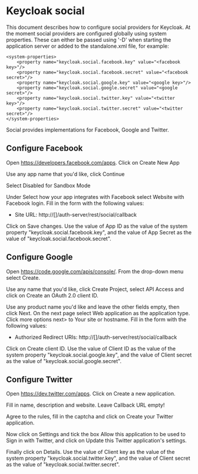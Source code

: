 Keycloak social
===============

This document describes how to configure social providers for Keycloak. At the moment social providers are configured globally using system properties. These can either be passed using '-D' when starting the application server or added to the standalone.xml file, for example:

    <system-properties>
        <property name="keycloak.social.facebook.key" value="<facebook key>"/>
        <property name="keycloak.social.facebook.secret" value="<facebook secret>"/>
        <property name="keycloak.social.google.key" value="<google key>"/>
        <property name="keycloak.social.google.secret" value="<google secret>"/>
        <property name="keycloak.social.twitter.key" value="<twitter key>"/>
        <property name="keycloak.social.twitter.secret" value="<twitter secret>"/>
    </system-properties>

Social provides implementations for Facebook, Google and Twitter.


Configure Facebook
------------------

Open https://developers.facebook.com/apps. Click on Create New App

Use any app name that you'd like, click Continue

Select Disabled for Sandbox Mode

Under Select how your app integrates with Facebook select Website with Facebook login. Fill in the form with the following values:

* Site URL: http://<HOSTNAME>[<PORT>]/auth-server/rest/social/callback

Click on Save changes. Use the value of App ID as the value of the system property "keycloak.social.facebook.key", and the value of App Secret as the value of "keycloak.social.facebook.secret".


Configure Google
----------------

Open https://code.google.com/apis/console/. From the drop-down menu select Create.

Use any name that you'd like, click Create Project, select API Access and click on Create an OAuth 2.0 client ID.

Use any product name you'd like and leave the other fields empty, then click Next. On the next page select Web application as the application type. Click more options next> to Your site or hostname. Fill in the form with the following values:

* Authorized Redirect URIs: http://<HOSTNAME>[<PORT>]/auth-server/rest/social/callback

Click on Create client ID. Use the value of Client ID as the value of the system property "keycloak.social.google.key", and the value of Client secret as the value of "keycloak.social.google.secret".


Configure Twitter
-----------------

Open https://dev.twitter.com/apps. Click on Create a new application.

Fill in name, description and website. Leave Callback URL empty!

Agree to the rules, fill in the captcha and click on Create your Twitter application.

Now click on Settings and tick the box Allow this application to be used to Sign in with Twitter, and click on Update this Twitter application's settings.

Finally click on Details. Use the value of Client key as the value of the system property "keycloak.social.twitter.key", and the value of Client secret as the value of "keycloak.social.twitter.secret".
